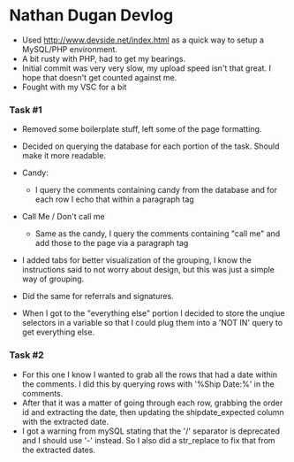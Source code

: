 # Nathan Dugan Devlog

- Used http://www.devside.net/index.html as a quick way to setup a MySQL/PHP environment.
- A bit rusty with PHP, had to get my bearings.
- Initial commit was very very slow, my upload speed isn't that great. I hope that doesn't get counted against me. 
- Fought with my VSC for a bit

### Task #1
- Removed some boilerplate stuff, left some of the page formatting.
- Decided on querying the database for each portion of the task. Should make it more readable.
- Candy:
    - I query the comments containing candy from the database and for each row I echo that within a paragraph tag
- Call Me / Don't call me
    - Same as the candy, I query the comments containing  "call me" and add those to the page via a paragraph tag

- I added tabs for better visualization of the grouping, I know the instructions said to not worry about design, but this was just a simple way of grouping.

- Did the same for referrals and signatures.
- When I got to the "everything else" portion I decided to store the unqiue selectors in a variable so that I could plug them into a 'NOT IN' query to get everything else.


### Task #2
- For this one I know I wanted to grab all the rows that had a date within the comments. I did this by querying rows with '%Ship Date:%' in the comments.
- After that it was a matter of going through each row, grabbing the order id and extracting the date, then updating the shipdate_expected column with the extracted date.
- I got a warning from mySQL stating that the '/' separator is deprecated and I should use '-' instead. So I also did a str_replace to fix that from the extracted dates.